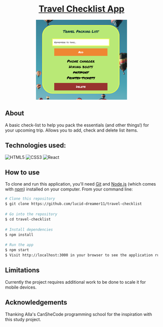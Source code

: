 <h1 align="center"><a href="https://travel-checklist-app.netlify.app/"><strong>Travel Checklist App</strong></a></h1>
<p align="center">
  <img src="assets/demo.png" width="300" alt="demo">
</p>

## About
A basic check-list to help you pack the essentials (and other things!) for your upcoming trip. Allows you to add, check and delete list items. 

## Technologies used:

![HTML5](https://img.shields.io/badge/html5-%23E34F26.svg?style=for-the-badge&logo=html5&logoColor=white)
![CSS3](https://img.shields.io/badge/css3-%231572B6.svg?style=for-the-badge&logo=css3&logoColor=white)
![React](https://img.shields.io/badge/react-%2320232a.svg?style=for-the-badge&logo=react&logoColor=%2361DAFB)

## How to use 
To clone and run this application, you'll need [Git](https://git-scm.com) and [Node.js](https://nodejs.org/en/download/) (which comes with [npm](http://npmjs.com)) installed on your computer. From your command line:

```bash
# Clone this repository
$ git clone https://github.com/lucid-dreamer11/travel-checklist

# Go into the repository
$ cd travel-checklist

# Install dependencies
$ npm install

# Run the app
$ npm start
$ Visit http://localhost:3000 in your browser to see the application running.
```
## Limitations
Currently the project requires additional work to be done to scale it for mobile devices.

## Acknowledgements 
Thanking Alla's CanSheCode programming school for the inspiration with this study project. 